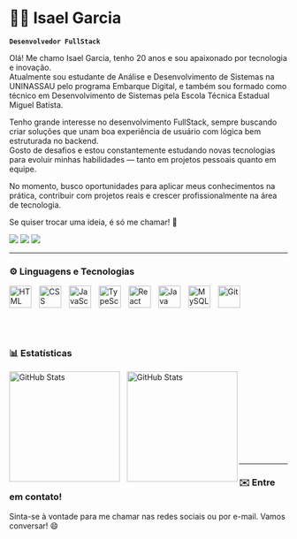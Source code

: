 # 🧑‍💻 Isael Garcia

**`Desenvolvedor FullStack`**

Olá! Me chamo Isael Garcia, tenho 20 anos e sou apaixonado por tecnologia e inovação.  
Atualmente sou estudante de Análise e Desenvolvimento de Sistemas na UNINASSAU pelo programa Embarque Digital, e também sou formado como técnico em Desenvolvimento de Sistemas pela Escola Técnica Estadual Miguel Batista.

Tenho grande interesse no desenvolvimento FullStack, sempre buscando criar soluções que unam boa experiência de usuário com lógica bem estruturada no backend.  
Gosto de desafios e estou constantemente estudando novas tecnologias para evoluir minhas habilidades — tanto em projetos pessoais quanto em equipe.

No momento, busco oportunidades para aplicar meus conhecimentos na prática, contribuir com projetos reais e crescer profissionalmente na área de tecnologia.

Se quiser trocar uma ideia, é só me chamar! 🚀

<p align="left">
  <a href="https://www.linkedin.com/in/isael-garcia-7aa837271/" target="_blank"><img src="https://img.shields.io/badge/-LinkedIn-%230077B5?style=for-the-badge&logo=linkedin&logoColor=white" target="_blank"></a>
  <a href = "mailto:isaelgarcia.dev@gmail.com"><img src="https://img.shields.io/badge/-Gmail-%23333?style=for-the-badge&logo=gmail&logoColor=white" target="_blank"></a>
  <a href="https://www.instagram.com/garciahsx/" target="_blank"><img src="https://img.shields.io/badge/-Instagram-%23E4405F?style=for-the-badge&logo=instagram&logoColor=white" target="_blank"></a>
</p>

---

### ⚙️ Linguagens e Tecnologias

<span style="display: inline-block; vertical-align: middle;">
<img 
    alt="HTML"
    title="HTML" 
    width="40px" 
    style="margin-right: 10px;"
    src="https://cdn.jsdelivr.net/gh/devicons/devicon@latest/icons/html5/html5-original.svg" 
/>
</span>
<span style="display: inline-block; vertical-align: middle;">
<img 
    alt="CSS" 
    title="CSS"
    width="40px" 
    style="margin-right: 10px;" 
    src="https://cdn.jsdelivr.net/gh/devicons/devicon@latest/icons/css3/css3-original.svg" 
/>
</span>
<span style="display: inline-block; vertical-align: middle;">
<img 
    alt="JavaScript" 
    title="JavaScript"
    width="40px"
    style="margin-right: 10px;" 
    src="https://cdn.jsdelivr.net/gh/devicons/devicon@latest/icons/javascript/javascript-original.svg" 
/>
</span>
<span style="display: inline-block; vertical-align: middle;">
<img 
    alt="TypeScript"
    title="TypeScript" 
    width="40px" 
    style="margin-right: 10px;" 
    src="https://cdn.jsdelivr.net/gh/devicons/devicon@latest/icons/typescript/typescript-original.svg" 
/>
</span>
<span style="display: inline-block; vertical-align: middle;">
<img 
    alt="React"
    title="React" 
    width="40px" 
    style="margin-right: 10px;" 
    src="https://cdn.jsdelivr.net/gh/devicons/devicon@latest/icons/react/react-original.svg" 
/>
</span>
<span style="display: inline-block; vertical-align: middle;">
<img 
    alt="Java"
    title="Java" 
    width="40px" 
    style="margin-right: 10px;"
    src="https://cdn.jsdelivr.net/gh/devicons/devicon@latest/icons/java/java-original.svg" 
/>
</span>
<span style="display: inline-block; vertical-align: middle;">
<img 
    alt="MySQL"
    title="MySQL" 
    width="40px" 
    style="margin-right: 10px;"
    src="https://cdn.jsdelivr.net/gh/devicons/devicon@latest/icons/mysql/mysql-original.svg" 
/>
</span>
<span style="display: inline-block; vertical-align: middle;">
<img 
    alt="Git" 
    title="Git"
    width="40px" 
    style="margin-right: 10px;" 
    src="https://cdn.jsdelivr.net/gh/devicons/devicon@latest/icons/git/git-original.svg" 
/>
</span>

<br><br>

### 📊 Estatísticas

<p>
  <img 
    align="left" 
    alt="GitHub Stats" 
    height="200" 
    style="padding-right: 10px;" 
    src="https://github-readme-stats.vercel.app/api?username=isaelgarcia&show_icons=true&theme=dark&include_all_commits=true&locale=pt-br" 
  />

<img 
      align="left" 
      alt="GitHub Stats" 
      height="200" 
      src="https://github-readme-stats.vercel.app/api/top-langs/?username=isaelgarcia&theme=dark&layout=compact&custom_title=Tecnologias&langs_count=9" 
  />

</p>

<br><br><br><br><br><br><br><br><br>

---

### ✉️ Entre em contato!

Sinta-se à vontade para me chamar nas redes sociais ou por e-mail. Vamos conversar! 😄
